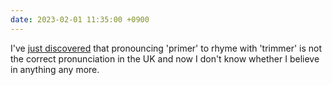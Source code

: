 ```yaml
---
date: 2023-02-01 11:35:00 +0900
---
```


I've [just discovered](https://www.grammarphobia.com/blog/2015/08/primer-2.html) that pronouncing 'primer' to rhyme with 'trimmer' is not the correct pronunciation in the UK and now I don't know whether I believe in anything any more.
